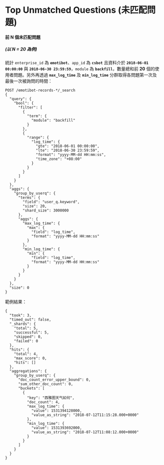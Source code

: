 # Top Unmatched Questions (未匹配問題)

#### 前 N 個未匹配問題
##### (以 N = 20 為例)

統計 `enterprise_id` 為 **`emotibot`**、`app_id` 為 **`csbot`** 且資料介於 **`2018-06-01 00:00:00`** 與 **`2018-06-30 23:59:59`**，`module` 為 **`backfill`**，數量總和前 **20** 個的使用者問題。另外再透過 **`max_log_time`** 及 **`min_log_time`** 分群取得各問題第一次及最後一次被詢問的時間：

```
POST /emotibot-records-*/_search
{
  "query": {
    "bool": {
      "filter": [
        {
          "term": {
            "module": "backfill"
          }
        },
        {
          "range": {
            "log_time": {
              "gte": "2018-06-01 00:00:00",
              "lte": "2018-06-30 23:59:59",
              "format": "yyyy-MM-dd HH:mm:ss",
              "time_zone": "+08:00"
            }
          }
        }
      ]
    }
  },
  "aggs": {
    "group_by_userq": {
      "terms": {
        "field": "user_q.keyword",
        "size": 20,
        "shard_size": 3000000
      },
      "aggs": {
        "max_log_time": {
          "max": {
            "field": "log_time",
            "format": "yyyy-MM-dd HH:mm:ss"
          }
        },
        "min_log_time": {
          "min": {
            "field": "log_time",
            "format": "yyyy-MM-dd HH:mm:ss"
          }
        }
      }
    }
  },
  "size": 0
}
```

範例結果：

```
{
  "took": 3,
  "timed_out": false,
  "_shards": {
    "total": 5,
    "successful": 5,
    "skipped": 0,
    "failed": 0
  },
  "hits": {
    "total": 4,
    "max_score": 0,
    "hits": []
  },
  "aggregations": {
    "group_by_userq": {
      "doc_count_error_upper_bound": 0,
      "sum_other_doc_count": 0,
      "buckets": [
        {
          "key": "西雅图天气如何",
          "doc_count": 4,
          "max_log_time": {
            "value": 1531394128000,
            "value_as_string": "2018-07-12T11:15:28.000+0000"
          },
          "min_log_time": {
            "value": 1531393692000,
            "value_as_string": "2018-07-12T11:08:12.000+0000"
          }
        }
      ]
    }
  }
}
```
